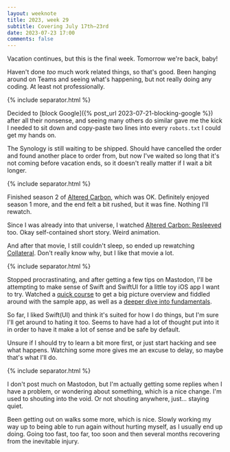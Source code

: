 ```yaml
---
layout: weeknote
title: 2023, week 29
subtitle: Covering July 17th–23rd
date: 2023-07-23 17:00
comments: false
---
```


Vacation continues, but this is the final week. Tomorrow we're back, baby!

Haven't done _too_ much work related things, so that's good. Been hanging
around on Teams and seeing what's happening, but not really doing any coding.
At least not professionally.

{% include separator.html %}

Decided to [block Google]({% post_url 2023-07-21-blocking-google %}) after all
their nonsense, and seeing many others do similar gave me the kick I needed to
sit down and copy-paste two lines into every `robots.txt` I could get my hands
on.

The Synology is still waiting to be shipped. Should have cancelled the order
and found another place to order from, but now I've waited so long that it's
not coming before vacation ends, so it doesn't really matter if I wait a bit
longer.

{% include separator.html %}

Finished season 2 of [Altered Carbon](https://www.imdb.com/title/tt2261227/),
which was OK. Definitely enjoyed season 1 more, and the end felt a bit rushed,
but it was fine. Nothing I'll rewatch.

Since I was already into that universe, I watched [Altered Carbon:
Resleeved](https://www.imdb.com/title/tt9310328/) too. Okay self-contained
short story. Weird animation.

And after that movie, I still couldn't sleep, so ended up rewatching
[Collateral](https://www.imdb.com/title/tt0369339/). Don't really know why, but
I like that movie a lot.

{% include separator.html %}

Stopped procrastinating, and after getting a few tips on Mastodon, I'll be
attempting to make sense of Swift and SwiftUI for a little toy iOS app I want
to try. Watched a [quick
course](https://www.pluralsight.com/courses/ios-app-development-big-picture) to
get a big picture overview and fiddled around with the sample app, as well as a
[deeper dive into
fundamentals](https://www.pluralsight.com/courses/swift3-fundamentals).

So far, I liked Swift(UI) and think it's suited for how I do things, but I'm
sure I'll get around to hating it too. Seems to have had a lot of thought put
into it in order to have it make a lot of sense and be safe by default.

Unsure if I should try to learn a bit more first, or just start hacking and see
what happens. Watching some more gives me an excuse to delay, so maybe that's
what I'll do.

{% include separator.html %}

I don't post much on Mastodon, but I'm actually getting some replies when I
have a problem, or wondering about something, which is a nice change. I'm used
to shouting into the void. Or not shouting anywhere, just... staying quiet.

Been getting out on walks some more, which is nice. Slowly working my way up to
being able to run again without hurting myself, as I usually end up doing.
Going too fast, too far, too soon and then several months recovering from the
inevitable injury.
